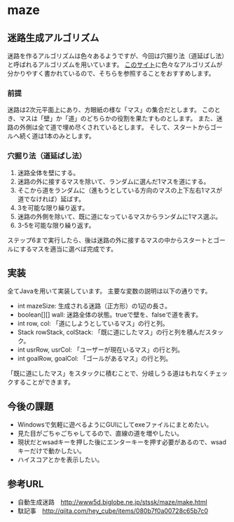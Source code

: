 # maze

## 迷路生成アルゴリズム

迷路を作るアルゴリズムは色々あるようですが、今回は穴掘り法（道延ばし法）と呼ばれるアルゴリズムを用いています。
[このサイト](http://www5d.biglobe.ne.jp/stssk/maze/make.html)に色々なアルゴリズムが分かりやすく書かれているので、そちらを参照することをおすすめします。

### 前提

迷路は2次元平面上にあり、方眼紙の様な「マス」の集合だとします。
このとき、マスは「壁」か「道」のどちらかの役割を果たすものとします。
また、迷路の外側は全て道で埋め尽くされているとします。
そして、スタートからゴールへ続く道は1本のみとします。

### 穴掘り法（道延ばし法）

1. 迷路全体を壁にする。
2. 迷路の外に接するマスを除いて、ランダムに選んだ1マスを道にする。
3. そこから道をランダムに（進もうとしている方向のマスの上下左右1マスが道でなければ）延ばす。
4. 3を可能な限り繰り返す。
5. 迷路の外側を除いて、既に道になっているマスからランダムに1マス選ぶ。
6. 3-5を可能な限り繰り返す。

ステップ6まで実行したら、後は迷路の外に接するマスの中からスタートとゴールにするマスを適当に選べば完成です。

## 実装

全てJavaを用いて実装しています。
主要な変数の説明は以下の通りです。

- int mazeSize: 生成される迷路（正方形）の1辺の長さ。
- boolean[][] wall: 迷路全体の状態。trueで壁を、falseで道を表す。
- int row, col: 「道にしようとしているマス」の行と列。
- Stack rowStack, colStack: 「既に道にしたマス」の行と列を積んだスタック。
- int usrRow, usrCol: 「ユーザーが現在いるマス」の行と列。
- int goalRow, goalCol: 「ゴールがあるマス」の行と列。

「既に道にしたマス」をスタックに積むことで、分岐しうる道はもれなくチェックすることができます。

## 今後の課題

- Windowsで気軽に遊べるようにGUIにしてexeファイルにまとめたい。
- 見た目がごちゃごちゃしてるので、直線の道を増やしたい。
- 現状だとwsadキーを押した後にエンターキーを押す必要があるので、wsadキーだけで動かしたい。
- ハイスコアとかを表示したい。

## 参考URL

- 自動生成迷路　http://www5d.biglobe.ne.jp/stssk/maze/make.html
- 駄記事　http://qiita.com/hey_cube/items/080b7f0a00728c65b7c0
